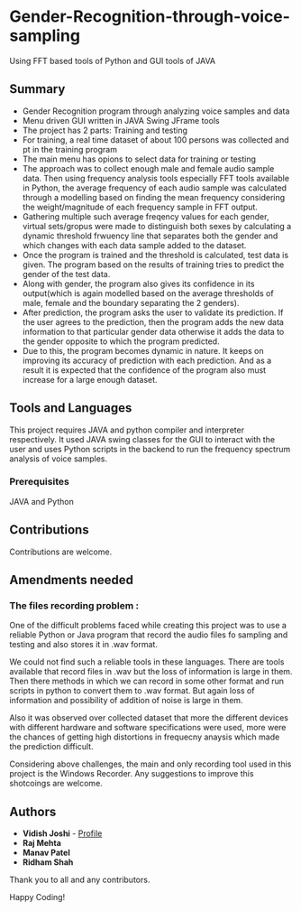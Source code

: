 # Gender-Recognition-through-voice-sampling
Using FFT based tools of Python and GUI tools of JAVA

## Summary

* Gender Recognition program through analyzing voice samples and data
* Menu driven GUI written in JAVA Swing JFrame tools
* The project has 2 parts: Training and testing
* For training, a real time dataset of about 100 persons was collected and pt in the training program
* The main menu has opions to select data for training or testing
* The approach was to collect enough male and female audio sample data. Then using frequency analysis tools especially FFT tools available in Python, the average frequency of each audio sample was calculated through a modelling based on finding the mean frequency considering the weight/magnitude of each frequency sample in FFT output.
* Gathering multiple such average freqency values for each gender, virtual sets/gropus were made to distinguish both sexes by calculating a dynamic threshold frwuency line that separates both the gender and which changes with each data sample added to the dataset.
* Once the program is trained and the threshold is calculated, test data is given. The program based on the results of training tries to predict the gender of the test data.
* Along with gender, the program also gives its confidence in its output(which is again modelled based on the average thresholds of male, female and the boundary separating the 2 genders).
* After prediction, the program asks the user to validate its prediction. If the user agrees to the prediction, then the program adds the new data information to that particular gender data otherwise it adds the data to the gender opposite to which the program predicted.
* Due to this, the program becomes dynamic in nature. It keeps on improving its accuracy of prediction with each prediction. And as a result it is expected that the confidence of the program also must increase for a large enough dataset.

## Tools and Languages

This project requires JAVA and python compiler and interpreter respectively. It used JAVA swing classes for the GUI to interact with the user and uses Python scripts in the backend to run the frequency spectrum analysis of voice samples.

### Prerequisites

JAVA and Python


## Contributions

Contributions are welcome.

## Amendments needed
### The files recording problem :

One of the difficult problems faced while creating this project was to use a reliable Python or Java program that record the audio files fo sampling and testing and also stores it in .wav format.

We could not find such a reliable tools in these languages. There are tools available that record files in .wav but the loss of information is large in them. Then there methods in which we can record in some other format and run scripts in python to convert them to .wav format. But again loss of information and possibility of addition of noise is large in them.

Also it was observed over collected dataset that more the different devices with different hardware and software specifications were used, more were the chances of getting high distortions in frequecny anaysis which made the prediction difficult.

Considering above challenges, the main and only recording tool used in this project is the Windows Recorder. Any suggestions to improve this shotcoings are welcome.

## Authors

* **Vidish Joshi** - [Profile](https://github.com/VidishJoshi)
* **Raj Mehta**
* **Manav Patel**
* **Ridham Shah**

Thank you to all and any contributors.

Happy Coding!
